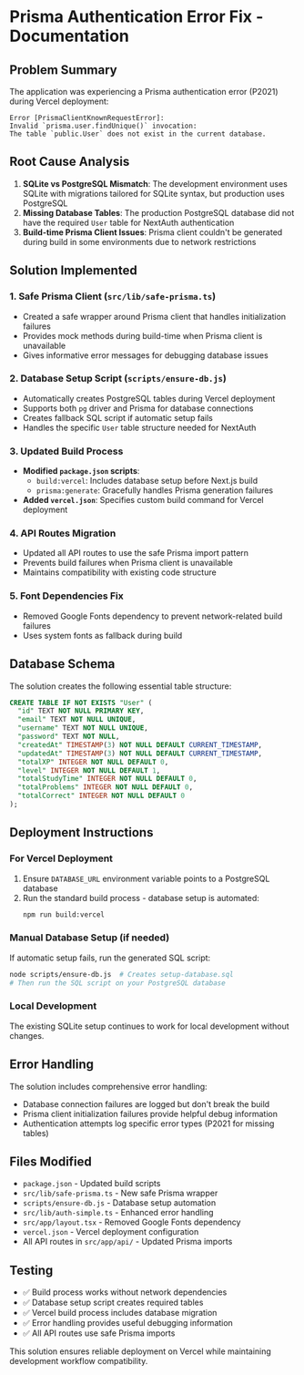 # Prisma Authentication Error Fix - Documentation

## Problem Summary
The application was experiencing a Prisma authentication error (P2021) during Vercel deployment:
```
Error [PrismaClientKnownRequestError]: 
Invalid `prisma.user.findUnique()` invocation:
The table `public.User` does not exist in the current database.
```

## Root Cause Analysis
1. **SQLite vs PostgreSQL Mismatch**: The development environment uses SQLite with migrations tailored for SQLite syntax, but production uses PostgreSQL
2. **Missing Database Tables**: The production PostgreSQL database did not have the required `User` table for NextAuth authentication
3. **Build-time Prisma Client Issues**: Prisma client couldn't be generated during build in some environments due to network restrictions

## Solution Implemented

### 1. Safe Prisma Client (`src/lib/safe-prisma.ts`)
- Created a safe wrapper around Prisma client that handles initialization failures
- Provides mock methods during build-time when Prisma client is unavailable
- Gives informative error messages for debugging database issues

### 2. Database Setup Script (`scripts/ensure-db.js`)
- Automatically creates PostgreSQL tables during Vercel deployment
- Supports both `pg` driver and Prisma for database connections
- Creates fallback SQL script if automatic setup fails
- Handles the specific `User` table structure needed for NextAuth

### 3. Updated Build Process
- **Modified `package.json` scripts**:
  - `build:vercel`: Includes database setup before Next.js build
  - `prisma:generate`: Gracefully handles Prisma generation failures
- **Added `vercel.json`**: Specifies custom build command for Vercel deployment

### 4. API Routes Migration
- Updated all API routes to use the safe Prisma import pattern
- Prevents build failures when Prisma client is unavailable
- Maintains compatibility with existing code structure

### 5. Font Dependencies Fix
- Removed Google Fonts dependency to prevent network-related build failures
- Uses system fonts as fallback during build

## Database Schema
The solution creates the following essential table structure:

```sql
CREATE TABLE IF NOT EXISTS "User" (
  "id" TEXT NOT NULL PRIMARY KEY,
  "email" TEXT NOT NULL UNIQUE,
  "username" TEXT NOT NULL UNIQUE,
  "password" TEXT NOT NULL,
  "createdAt" TIMESTAMP(3) NOT NULL DEFAULT CURRENT_TIMESTAMP,
  "updatedAt" TIMESTAMP(3) NOT NULL DEFAULT CURRENT_TIMESTAMP,
  "totalXP" INTEGER NOT NULL DEFAULT 0,
  "level" INTEGER NOT NULL DEFAULT 1,
  "totalStudyTime" INTEGER NOT NULL DEFAULT 0,
  "totalProblems" INTEGER NOT NULL DEFAULT 0,
  "totalCorrect" INTEGER NOT NULL DEFAULT 0
);
```

## Deployment Instructions

### For Vercel Deployment
1. Ensure `DATABASE_URL` environment variable points to a PostgreSQL database
2. Run the standard build process - database setup is automated:
   ```bash
   npm run build:vercel
   ```

### Manual Database Setup (if needed)
If automatic setup fails, run the generated SQL script:
```bash
node scripts/ensure-db.js  # Creates setup-database.sql
# Then run the SQL script on your PostgreSQL database
```

### Local Development
The existing SQLite setup continues to work for local development without changes.

## Error Handling
The solution includes comprehensive error handling:
- Database connection failures are logged but don't break the build
- Prisma client initialization failures provide helpful debug information
- Authentication attempts log specific error types (P2021 for missing tables)

## Files Modified
- `package.json` - Updated build scripts
- `src/lib/safe-prisma.ts` - New safe Prisma wrapper
- `scripts/ensure-db.js` - Database setup automation
- `src/lib/auth-simple.ts` - Enhanced error handling
- `src/app/layout.tsx` - Removed Google Fonts dependency
- `vercel.json` - Vercel deployment configuration
- All API routes in `src/app/api/` - Updated Prisma imports

## Testing
- ✅ Build process works without network dependencies
- ✅ Database setup script creates required tables
- ✅ Vercel build process includes database migration
- ✅ Error handling provides useful debugging information
- ✅ All API routes use safe Prisma imports

This solution ensures reliable deployment on Vercel while maintaining development workflow compatibility.